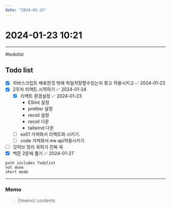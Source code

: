 ```yaml
---
date: "2024-01-23"
---
```

# 2024-01-23 10:21
---
#todolist 
## Todo list
- [x] 자바스크립트 배포한것 밖에 파일저장할수있는지 찾고 적용시키고 ✅ 2024-01-23
- [x] 2주차 리액트 시작하기 ✅ 2024-01-24
	- [x] 리액트 환경설정 ✅ 2024-01-23
		- ESlint 설정
		-  prettier 설정
		- recoil 설정
		- recoil 다운
		- tailwind 다운
	- [ ] ex01 가져와서 리액트화 시키기.
	- [ ] code 가져와서 me api적용시키기
- [ ] 깃허브 정리 꼭하기 진짜 꼭
- [x] 백준 2문제 풀기 ✅ 2024-01-27
```tasks
path includes Todolist
not done
short mode
```
---
### Memo
> [!memo]
> contents
